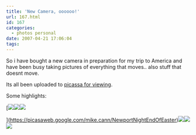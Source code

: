 ```yaml
---
title: 'New Camera, oooooo!'
url: 167.html
id: 167
categories:
  - photos personal
date: 2007-04-21 17:06:04
tags:
---
```


So i have bought a new camera in preparation for my trip to America and have been busy taking pictures of everything that moves.. also stuff that doesnt move. 
<!-- more -->
Its all been uploaded to [picassa for viewing](https://picasaweb.google.com/mike.cann).

Some highlights:

[![](https://lh5.google.com/image/mike.cann/Rio0HFpuyLI/AAAAAAAAAe0/ZOAHRB5osWo/DSC00149.JPG?imgmax=144)![](https://lh5.google.com/image/mike.cann/Rio0GFpuyJI/AAAAAAAAAek/fJ2ldffoJDo/DSC00144.JPG?imgmax=144)![](https://lh5.google.com/image/mike.cann/Rio0IFpuyNI/AAAAAAAAAfE/bPzp2d93uVo/DSC00153.JPG?imgmax=144)

](https://picasaweb.google.com/mike.cann/NewportNightEndOfEaster)[![](https://lh6.google.com/image/mike.cann/Rio0OVpuyXI/AAAAAAAAAgQ/whfxCUrmrhk/DSC00101.JPG?imgmax=144)![](https://lh3.google.com/image/mike.cann/Rio0RlpuydI/AAAAAAAAAg8/eAVwCeEbsdE/DSC00087.JPG?imgmax=144)![](https://lh5.google.com/image/mike.cann/Rio0PFpuyZI/AAAAAAAAAgc/Ys2J6OoHJDk/DSC00043.JPG?imgmax=144)](https://picasaweb.google.com/mike.cann)